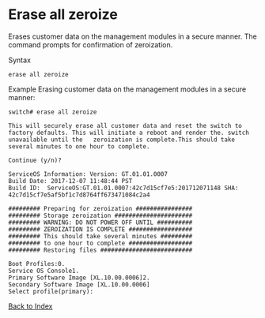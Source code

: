 # Erase all zeroize

Erases customer data on the management modules in a secure manner. The command prompts for confirmation of zeroization. 

Syntax

```erase all zeroize```

Example Erasing customer data on the management modules in a secure manner:

```
switch# erase all zeroize

This will securely erase all customer data and reset the switch to factory defaults. This will initiate a reboot and render the. switch unavailable until the   zeroization is complete.This should take several minutes to one hour to complete.

Continue (y/n)?

ServiceOS Information: Version: GT.01.01.0007 
Build Date: 2017-12-07 11:48:44 PST 
Build ID:  ServiceOS:GT.01.01.0007:42c7d15cf7e5:201712071148 SHA: 42c7d15cf7e5af5bf1c7d8764ff673471084c2a4

######### Preparing for zeroization ################
######### Storage zeroization ###################### 
######### WARNING: DO NOT POWER OFF UNTIL ########## 
######### ZEROIZATION IS COMPLETE ################## 
######### This should take several minutes ######### 
######### to one hour to complete ################## 
######### Restoring files ##########################

Boot Profiles:0. 
Service OS Console1. 
Primary Software Image [XL.10.00.0006]2. 
Secondary Software Image [XL.10.00.0006]
Select profile(primary):
```

[Back to Index](./index.md)
